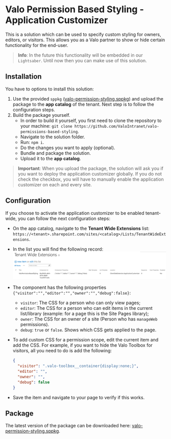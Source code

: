 # Valo Permission Based Styling - Application Customizer

This is a solution which can be used to specify custom styling for owners, editors, or visitors. This allows you as a Valo partner to show or hide certain functionality for the end-user. 

> **Info**: In the future this functionality will be embedded in our `Lightsaber`. Until now then you can make use of this solution.

## Installation

You have to options to install this solution:

1. Use the provided `sppkg` ([valo-permission-styling.sppkg](./package/valo-permission-styling.sppkg)) and upload the package to the **app catalog** of the tenant. Next step is to follow the configuration steps.
2. Build the package yourself.
    - In order to build it yourself, you first need to clone the repository to your machine: `git clone https://github.com/ValoIntranet/valo-permissions-based-styling`.
    - Navigate to the solution folder.
    - Run: `npm i`.
    - Do the changes you want to apply (optional).
    - Bundle and package the solution.
    - Upload it to the **app catalog**.

> **Important**: When you upload the package, the solution will ask you if you want to deploy the application customizer globally. If you do not check the checkbox, you will have to manually enable the application customizer on each and every site.

## Configuration

If you choose to activate the application customizer to be enabled tenant-wide, you can follow the next configuration steps:

- On the app catalog, navigate to the **Tenant Wide Extensions** list: `https://<tenant>.sharepoint.com/sites/<catalog>/Lists/TenantWideExtensions`.
- In the list you will find the following record:
  ![](./assets/styling1.png)
- The component has the following properties `{"visitor":"","editor":"","owner":"","debug":false}`:
  - `visitor`: The CSS for a person who can only view pages;
  - `editor`: The CSS for a person who can edit items in the current list/library (example: for a page this is the Site Pages library);
  - `owner`: The CSS for an owner of a site (Person who has `manageWeb` permissions).
  - `debug`: `true` or `false`. Shows which CSS gets applied to the page.
- To add custom CSS for a permission scope, edit the current item and add the CSS. For example, if you want to hide the Valo Toolbox for visitors, all you need to do is add the following: 

  ```json
  {
    "visitor": ".valo-toolbox__container{display:none;}",
    "editor": "",
    "owner": "",
    "debug": false
  }
  ```

- Save the item and navigate to your page to verify if this works.

## Package

The latest version of the package can be downloaded here: [valo-permission-styling.sppkg](./package/valo-permission-styling.sppkg).
